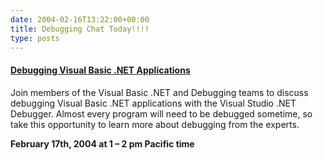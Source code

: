 ```yaml
---
date: 2004-02-16T13:22:00+00:00
title: Debugging Chat Today!!!!
type: posts
---
```

#### [Debugging Visual Basic .NET Applications](http://communities2.microsoft.com/home/chatroom.aspx?siteid=34000014)



Join members of the Visual Basic .NET and Debugging teams to discuss debugging Visual Basic .NET applications with the Visual Studio .NET Debugger. Almost every program will need to be debugged sometime, so take this opportunity to learn more about debugging from the experts.

**February 17th, 2004 at 1 – 2 pm Pacific time**

